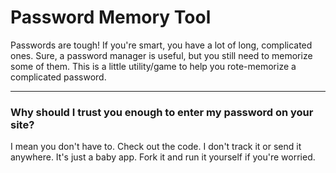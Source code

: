 # Password Memory Tool

Passwords are tough! If you're smart, you have a lot of long, complicated ones. Sure, a password manager is useful, but you still need to memorize some of them. This is a little utility/game to help you rote-memorize a complicated password.

---

### Why should I trust you enough to enter my password on your site?

I mean you don't have to. Check out the code. I don't track it or send it anywhere. It's just a baby app. Fork it and run it yourself if you're worried.
